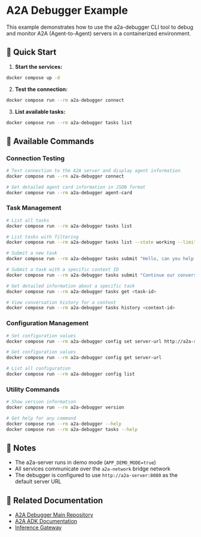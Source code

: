 # A2A Debugger Example

This example demonstrates how to use the a2a-debugger CLI tool to debug and monitor A2A (Agent-to-Agent) servers in a containerized environment.

## 🚀 Quick Start

1. **Start the services:**

```bash
docker compose up -d
```

2. **Test the connection:**

```bash
docker compose run --rm a2a-debugger connect
```

3. **List available tasks:**

```bash
docker compose run --rm a2a-debugger tasks list
```

## 🔧 Available Commands

### Connection Testing

```bash
# Test connection to the A2A server and display agent information
docker compose run --rm a2a-debugger connect

# Get detailed agent card information in JSON format
docker compose run --rm a2a-debugger agent-card
```

### Task Management

```bash
# List all tasks
docker compose run --rm a2a-debugger tasks list

# List tasks with filtering
docker compose run --rm a2a-debugger tasks list --state working --limit 10

# Submit a new task
docker compose run --rm a2a-debugger tasks submit "Hello, can you help me?"

# Submit a task with a specific context ID
docker compose run --rm a2a-debugger tasks submit "Continue our conversation" --context-id ctx-123

# Get detailed information about a specific task
docker compose run --rm a2a-debugger tasks get <task-id>

# View conversation history for a context
docker compose run --rm a2a-debugger tasks history <context-id>
```

### Configuration Management

```bash
# Set configuration values
docker compose run --rm a2a-debugger config set server-url http://a2a-server:8080

# Get configuration values
docker compose run --rm a2a-debugger config get server-url

# List all configuration
docker compose run --rm a2a-debugger config list
```

### Utility Commands

```bash
# Show version information
docker compose run --rm a2a-debugger version

# Get help for any command
docker compose run --rm a2a-debugger --help
docker compose run --rm a2a-debugger tasks --help
```

## 📝 Notes

- The a2a-server runs in demo mode (`APP_DEMO_MODE=true`)
- All services communicate over the `a2a-network` bridge network
- The debugger is configured to use `http://a2a-server:8080` as the default server URL

## 🔗 Related Documentation

- [A2A Debugger Main Repository](https://github.com/inference-gateway/a2a-debugger)
- [A2A ADK Documentation](https://github.com/inference-gateway/a2a)
- [Inference Gateway](https://github.com/inference-gateway)
